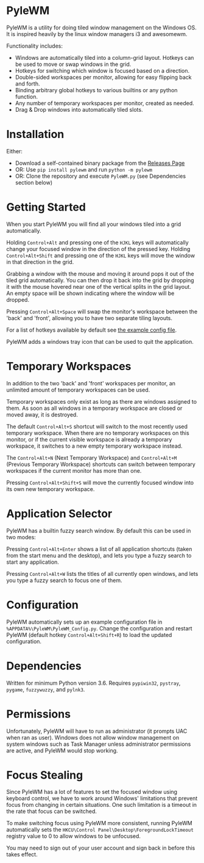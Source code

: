PyleWM
======
PyleWM is a utility for doing tiled window management on the Windows OS.
It is inspired heavily by the linux window managers i3 and awesomewm.

Functionality includes:
* Windows are automatically tiled into a column-grid layout. Hotkeys can be used
  to move or swap windows in the grid.
* Hotkeys for switching which window is focused based on a direction.
* Double-sided workspaces per monitor, allowing for easy flipping back and forth.
* Binding arbitrary global hotkeys to various builtins or any python function.
* Any number of temporary workspaces per monitor, created as needed.
* Drag & Drop windows into automatically tiled slots.

Installation
============
Either:
* Download a self-contained binary package from the [Releases Page](https://github.com/GGLucas/PyleWM/releases)
* OR: Use `pip install pylewm` and run `python -m pylewm`
* OR: Clone the repository and execute `PyleWM.py` (see Dependencies section below)

Getting Started
===============
When you start PyleWM you will find all your windows tiled into a grid
automatically.

Holding `Control+Alt` and pressing one of the `HJKL` keys will automatically
change your focused window in the direction of the pressed key.
Holding `Control+Alt+Shift` and pressing one of the `HJKL` keys will move
the window in that direction in the grid.

Grabbing a window with the mouse and moving it around pops it out of
the tiled grid automatically. You can then drop it back into the
grid by dropping it with the mouse hovered near one of the vertical
splits in the grid layout. An empty space will be shown indicating
where the window will be dropped.

Pressing `Control+Alt+Space` will swap the monitor's workspace between
the 'back' and 'front', allowing you to have two separate tiling layouts.

For a list of hotkeys available by default see [the example config file](pylewm/pylewm_example_config.py).

PyleWM adds a windows tray icon that can be used to quit the application.

Temporary Workspaces
====================
In addition to the two 'back' and 'front' workspaces per monitor, an unlimited
amount of temporary workspaces can be used.

Temporary workspaces only exist as long as there are windows assigned to them.
As soon as all windows in a temporary workspace are closed or moved away, it is destroyed.

The default `Control+Alt+S` shortcut will switch to the most recently used temporary workspace. 
When there are no temporary workspaces on this monitor, or if the current visible workspace is already a temporary workspace,
it switches to a new empty temporary workspace instead.

The `Control+Alt+N` (Next Temporary Workspace) and `Control+Alt+M` (Previous Temporary Workspace) shortcuts can
switch between temporary workspaces if the current monitor has more than one.

Pressing `Control+Alt+Shift+S` will move the currently focused window into its own new temporary workspace.

Application Selector
====================
PyleWM has a builtin fuzzy search window. By default this can be used in two modes:

Pressing `Control+Alt+Enter` shows a list of all application shortcuts (taken
from the start menu and the desktop), and lets you type a fuzzy search to start any
application.

Pressing `Control+Alt+W` lists the titles of all currently open windows, and lets you
type a fuzzy search to focus one of them.

Configuration
=============
PyleWM automatically sets up an example configuration file in
`%APPDATA%\PyleWM\PyleWM_Config.py`. Change the configuration and 
restart PyleWM (default hotkey `Control+Alt+Shift+R`) to load the
updated configuration.

Dependencies
============
Written for minimum Python version 3.6.
Requires `pypiwin32`, `pystray`, `pygame`, `fuzzywuzzy`, and `pylnk3`.

Permissions
===========
Unfortunately, PyleWM will have to run as administrator (it prompts UAC
when ran as user). Windows does not allow window management on system
windows such as Task Manager unless administrator permissions are active, and 
PyleWM would stop working.

Focus Stealing
==============
Since PyleWM has a lot of features to set the focused window using keyboard control,
we have to work around Windows' limitations that prevent focus from changing in 
certain situations. One such limitation is a timeout in the rate that focus can be switched.

To make switching focus using PyleWM more consistent, running PyleWM automatically sets the
`HKCU\Control Panel\Desktop\ForegroundLockTimeout` registry value to 0 to allow
windows to be unfocused.

You may need to sign out of your user account and sign back in before this takes effect.